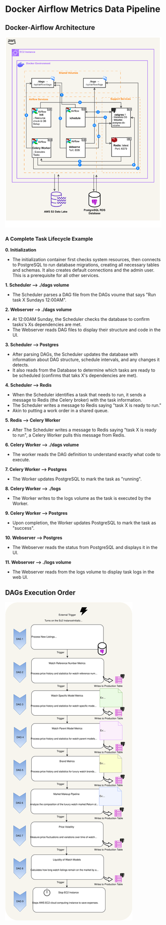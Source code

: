 # Docker Airflow Metrics Data Pipeline

## Docker-Airflow Architecture

<img src="diagrams\docker-airflow-architecture-314mini.drawio.svg" alt="Docker Airflow Architecture">

### A Complete Task Lifecycle Example<br>
**0. Initialization**
- The initialization container first checks system resources, then connects to PostgreSQL to run database migrations, creating all necessary tables and schemas. It also creates default connections and the admin user. This is a prerequisite for all other services. <br>

**1. Scheduler --> ./dags volume**
- The Scheduler parses a DAG file from the DAGs voume that says "Run task X Sundays 12:00AM".

**2. Webserver --> ./dags volume**
- At 12:00AM Sunday, the Scheduler checks the database to confirm tasks's Xs dependencies are met.
- The Webserver reads DAG files to display their structure and code in the UI.

**3. Scheduler --> Postgres**
- After parsing DAGs, the Scheduler updates the database with information about DAG structure, schedule intervals, and any changes it detects. 
- It also reads from the Database to determine  which tasks are ready to be scheduled (confirms that taks X's dependencies are met).

**4. Scheduler --> Redis**
- When the Scheduler identifies a task that needs to run, it sends a message to Redis (the Celery broker) with the task information. 
- The Scheduler writes a message to Redis saying "task X is ready to run."
- Akin to putting a work order in a shared queue.

**5. Redis --> Celery Worker**
- After The Scheduler writes a message to Redis saying "task X is ready to run", a Celery Worker pulls this message from Redis.

**6. Celery Worker --> ./dags volume**
- The worker reads the DAG definition to understand exactly what code to execute.
  
**7. Celery Worker --> Postgres** 
- The Worker updates PostgreSQL to mark the task as "running".

**8. Celery Worker --> ./logs**
- The Worker writes to the logs volume as the task is executed by the Worker.

**9. Celery Worker --> Postgres** 
- Upon completion, the Worker updates PostgreSQL to mark the task as "success".

**10. Webserver --> Postgres**
- The Webserver reads the status from PostgreSQL and displays it in the UI.

**11. Webserver --> ./logs volume**
- The Webserver reads from the logs volume to display task logs in the web UI. 


## DAGs Execution Order

<img src="diagrams\dag-execution-order-mini.drawio.svg" alt="DAGs Execution Order">
